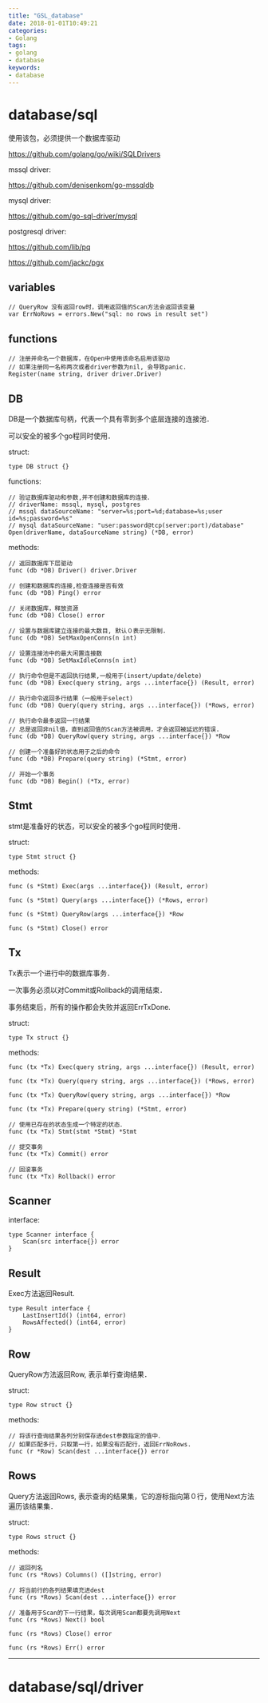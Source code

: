 ```yaml
---
title: "GSL_database"
date: 2018-01-01T10:49:21
categories:
- Golang
tags:
- golang
- database
keywords:
- database
---
```


# database/sql

使用该包，必须提供一个数据库驱动

<https://github.com/golang/go/wiki/SQLDrivers>

mssql driver:

<https://github.com/denisenkom/go-mssqldb>

mysql driver:

<https://github.com/go-sql-driver/mysql>

postgresql driver:

<https://github.com/lib/pq>

<https://github.com/jackc/pgx>

## variables

    // QueryRow 没有返回row时，调用返回值的Scan方法会返回该变量
    var ErrNoRows = errors.New("sql: no rows in result set")

## functions

    // 注册并命名一个数据库，在Open中使用该命名启用该驱动
    // 如果注册同一名称两次或者driver参数为nil, 会导致panic.
    Register(name string, driver driver.Driver)

## DB

DB是一个数据库句柄，代表一个具有零到多个底层连接的连接池．

可以安全的被多个go程同时使用．

struct:

    type DB struct {}

functions:

    // 验证数据库驱动和参数,并不创建和数据库的连接．
    // driverName: mssql, mysql, postgres
    // mssql dataSourceName: "server=%s;port=%d;database=%s;user id=%s;password=%s"
    // mysql dataSourceName: "user:password@tcp(server:port)/database"
    Open(driverName, dataSourceName string) (*DB, error)

methods:

    // 返回数据库下层驱动
    func (db *DB) Driver() driver.Driver

    // 创建和数据库的连接,检查连接是否有效
    func (db *DB) Ping() error

    // 关闭数据库，释放资源
    func (db *DB) Close() error

    // 设置与数据库建立连接的最大数目, 默认０表示无限制.
    func (db *DB) SetMaxOpenConns(n int)

    // 设置连接池中的最大闲置连接数
    func (db *DB) SetMaxIdleConns(n int)

    // 执行命令但是不返回执行结果,一般用于(insert/update/delete)
    func (db *DB) Exec(query string, args ...interface{}) (Result, error)

    // 执行命令返回多行结果（一般用于select)
    func (db *DB) Query(query string, args ...interface{}) (*Rows, error)

    // 执行命令最多返回一行结果
    // 总是返回非nil值，直到返回值的Scan方法被调用，才会返回被延迟的错误.
    func (db *DB) QueryRow(query string, args ...interface{}) *Row

    // 创建一个准备好的状态用于之后的命令
    func (db *DB) Prepare(query string) (*Stmt, error)

    // 开始一个事务
    func (db *DB) Begin() (*Tx, error)

## Stmt

stmt是准备好的状态，可以安全的被多个go程同时使用．

struct:

    type Stmt struct {}

methods:

    func (s *Stmt) Exec(args ...interface{}) (Result, error)

    func (s *Stmt) Query(args ...interface{}) (*Rows, error)

    func (s *Stmt) QueryRow(args ...interface{}) *Row

    func (s *Stmt) Close() error

## Tx

Tx表示一个进行中的数据库事务．

一次事务必须以对Commit或Rollback的调用结束．

事务结束后，所有的操作都会失败并返回ErrTxDone.

struct:

    type Tx struct {}

methods:

    func (tx *Tx) Exec(query string, args ...interface{}) (Result, error)

    func (tx *Tx) Query(query string, args ...interface{}) (*Rows, error)

    func (tx *Tx) QueryRow(query string, args ...interface{}) *Row

    func (tx *Tx) Prepare(query string) (*Stmt, error)

    // 使用已存在的状态生成一个特定的状态．
    func (tx *Tx) Stmt(stmt *Stmt) *Stmt

    // 提交事务
    func (tx *Tx) Commit() error

    // 回滚事务
    func (tx *Tx) Rollback() error

## Scanner

interface:

    type Scanner interface {
        Scan(src interface{}) error
    }

## Result

Exec方法返回Result.

    type Result interface {
        LastInsertId() (int64, error)
        RowsAffected() (int64, error)
    }

## Row

QueryRow方法返回Row, 表示单行查询结果．

struct:

    type Row struct {}

methods:

    // 将该行查询结果各列分别保存进dest参数指定的值中．
    // 如果匹配多行，只取第一行，如果没有匹配行，返回ErrNoRows.
    func (r *Row) Scan(dest ...interface{}) error

## Rows

Query方法返回Rows, 表示查询的结果集，它的游标指向第０行，使用Next方法遍历该结果集．

struct:

    type Rows struct {}

methods:

    // 返回列名
    func (rs *Rows) Columns() ([]string, error)

    // 将当前行的各列结果填充进dest
    func (rs *Rows) Scan(dest ...interface{}) error

    // 准备用于Scan的下一行结果，每次调用Scan都要先调用Next
    func (rs *Rows) Next() bool

    func (rs *Rows) Close() error

    func (rs *Rows) Err() error

***

# database/sql/driver
